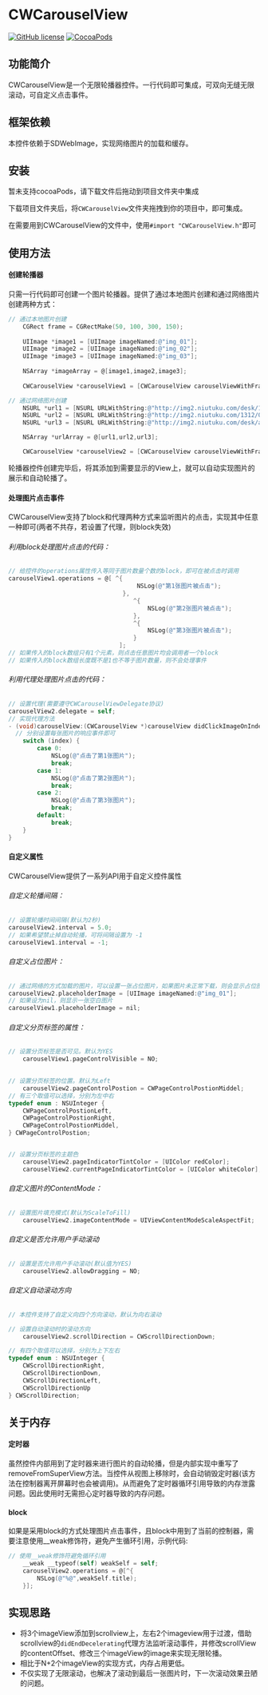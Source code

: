 # CWCarouselView
[![GitHub license](https://img.shields.io/badge/license-Apache2.0-blue.svg)](https://github.com/crespoxiao/CWCarouselView/blob/master/LICENSE)
[![CocoaPods](https://img.shields.io/cocoapods/p/CWCarouselView.svg)](http://cocoadocs.org/docsets/CWCarouselView)




## 功能简介


CWCarouselView是一个无限轮播器控件。一行代码即可集成，可双向无缝无限滚动，可自定义点击事件。



## 框架依赖

本控件依赖于SDWebImage，实现网络图片的加载和缓存。



## 安装

暂未支持cocoaPods，请下载文件后拖动到项目文件夹中集成

下载项目文件夹后，将`CWCarouselView`文件夹拖拽到你的项目中，即可集成。

在需要用到CWCarouselView的文件中，使用`#import "CWCarouselView.h"`即可



## 使用方法

#### 创建轮播器

只需一行代码即可创建一个图片轮播器。提供了通过本地图片创建和通过网络图片创建两种方式：

```objective-c
// 通过本地图片创建
    CGRect frame = CGRectMake(50, 100, 300, 150);
    
    UIImage *image1 = [UIImage imageNamed:@"img_01"];
    UIImage *image2 = [UIImage imageNamed:@"img_02"];
    UIImage *image3 = [UIImage imageNamed:@"img_03"];
    
    NSArray *imageArray = @[image1,image2,image3];
    
    CWCarouselView *carouselView1 = [CWCarouselView carouselViewWithFrame:frame imageGroup:imageArray];
```

```objective-c
// 通过网络图片创建
    NSURL *url1 = [NSURL URLWithString:@"http://img2.niutuku.com/desk/1207/1005/ntk122731.jpg"];
    NSURL *url2 = [NSURL URLWithString:@"http://img2.niutuku.com/1312/0800/0800-niutuku.com-14339.jpg"];
    NSURL *url3 = [NSURL URLWithString:@"http://img2.niutuku.com/desk/anime/0529/0529-17277.jpg"];

    NSArray *urlArray = @[url1,url2,url3];

    CWCarouselView *carouselView2 = [CWCarouselView carouselViewWithFrame:frame imageUrls:urlArray placeholder:nil];
```

轮播器控件创建完毕后，将其添加到需要显示的View上，就可以自动实现图片的展示和自动轮播了。



#### 处理图片点击事件

CWCarouselView支持了block和代理两种方式来监听图片的点击，实现其中任意一种即可(两者不共存，若设置了代理，则block失效)

###### 利用block处理图片点击的代码：

```objective-c
// 给控件的operations属性传入等同于图片数量个数的block，即可在被点击时调用
carouselView1.operations = @[ ^{
                                    NSLog(@"第1张图片被点击");
                                },
                                   ^{
                                       NSLog(@"第2张图片被点击");
                                   },
                                   ^{
                                       NSLog(@"第3张图片被点击");
                                   }
                               ];
// 如果传入的block数组只有1个元素，则点击任意图片均会调用者一个block
// 如果传入的block数组长度既不是1也不等于图片数量，则不会处理事件
```

###### 利用代理处理图片点击的代码：

```objective-c
// 设置代理(需要遵守CWCarouselViewDelegate协议)
carouselView2.delegate = self;
// 实现代理方法
- (void)carouselView:(CWCarouselView *)carouselView didClickImageOnIndex:(NSUInteger)index {
  // 分别设置每张图片的响应事件即可
    switch (index) {
        case 0:
            NSLog(@"点击了第1张图片");
            break;
        case 1:
            NSLog(@"点击了第2张图片");
            break;
        case 2:
            NSLog(@"点击了第3张图片");
            break;
        default:
            break;
    }
}
```



#### 自定义属性

CWCarouselView提供了一系列API用于自定义控件属性

###### 自定义轮播间隔：

```objective-c
// 设置轮播时间间隔(默认为2秒)
carouselView2.interval = 5.0;
// 如果希望禁止掉自动轮播，可将间隔设置为 -1
carouselView1.interval = -1;
```

###### 自定义占位图片：

```objective-c
// 通过网络的方式加载的图片，可以设置一张占位图片，如果图片未正常下载，则会显示占位图片
carouselView2.placeholderImage = [UIImage imageNamed:@"img_01"];
// 如果设为nil，则显示一张空白图片
carouselView1.placeholderImage = nil;
```

###### 自定义分页标签的属性：

```objective-c
// 设置分页标签是否可见。默认为YES
    carouselView1.pageControlVisible = NO;
    

// 设置分页标签的位置。默认为Left
    carouselView2.pageControlPostion = CWPageControlPostionMiddel;	
// 有三个取值可以选择，分别为左中右
typedef enum : NSUInteger {
    CWPageControlPostionLeft,
    CWPageControlPostionRight,
    CWPageControlPostionMiddel,
} CWPageControlPostion;


// 设置分页标签的主题色
    carouselView2.pageIndicatorTintColor = [UIColor redColor];
    carouselView2.currentPageIndicatorTintColor = [UIColor whiteColor];
```

###### 自定义图片的ContentMode：

```objective-c
// 设置图片填充模式(默认为ScaleToFill)
    carouselView2.imageContentMode = UIViewContentModeScaleAspectFit;
```

###### 自定义是否允许用户手动滚动

```objective-c
// 设置是否允许用户手动滚动(默认值为YES)
    carouselView2.allowDragging = NO;
```

###### 自定义自动滚动方向

```objective-c
// 本控件支持了自定义向四个方向滚动，默认为向右滚动

// 设置自动滚动时的滚动方向
    carouselView2.scrollDirection = CWScrollDirectionDown;

// 有四个取值可以选择，分别为上下左右
typedef enum : NSUInteger {
    CWScrollDirectionRight,
    CWScrollDirectionDown,
    CWScrollDirectionLeft,
    CWScrollDirectionUp
} CWScrollDirection;
```



## 关于内存

#### 定时器

虽然控件内部用到了定时器来进行图片的自动轮播，但是内部实现中重写了removeFromSuperView方法。当控件从视图上移除时，会自动销毁定时器(该方法在控制器离开屏幕时也会被调用)。从而避免了定时器循环引用导致的内存泄露问题。因此使用时无需担心定时器导致的内存问题。

#### block

如果是采用block的方式处理图片点击事件，且block中用到了当前的控制器，需要注意使用__weak修饰符，避免产生循环引用，示例代码:

```objective-c
// 使用__weak修饰符避免循环引用
    __weak __typeof(self) weakSelf = self;
    carouselView2.operations = @[^{
        NSLog(@"%@",weakSelf.title);
    }];
```






## 实现思路

- 将3个imageView添加到scrollview上，左右2个imageview用于过渡，借助scrollview的`didEndDecelerating`代理方法监听滚动事件，并修改scrollView的contentOffset、修改三个imageView的image来实现无限轮播。
- 相比于N+2个imageView的实现方式，内存占用更低。
- 不仅实现了无限滚动，也解决了滚动到最后一张图片时，下一次滚动效果丑陋的问题。

